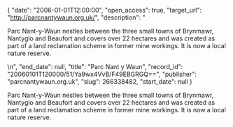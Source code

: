 {
  "date": "2006-01-01T12:00:00", 
  "open_access": true, 
  "target_url": "http://parcnantywaun.org.uk/", 
  "description": "<p>Parc Nant-y-Waun nestles between the three small towns of Brynmawr, Nantyglo and Beaufort and covers over 22 hectares and was created as part of a land reclamation scheme in former mine workings. It is now a local nature reserve.</p>\n", 
  "end_date": null, 
  "title": "Parc Nant y Waun", 
  "record_id": "20060101T120000/51/Ya9wx4VvB/F49EBGRGQ==", 
  "publisher": "parcnantywaun.org.uk", 
  "slug": 266338482, 
  "start_date": null
}

<p>Parc Nant-y-Waun nestles between the three small towns of Brynmawr, Nantyglo and Beaufort and covers over 22 hectares and was created as part of a land reclamation scheme in former mine workings. It is now a local nature reserve.</p>
